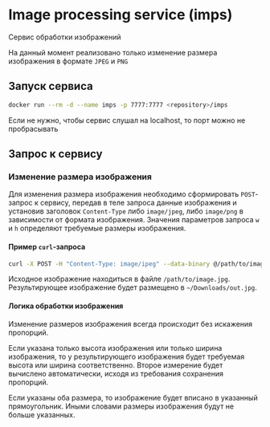 # Image processing service (imps)

Сервис обработки изображений

На данный момент реализовано только изменение размера изображения в формате `JPEG` и `PNG`

## Запуск сервиса

```sh
docker run --rm -d --name imps -p 7777:7777 <repository>/imps
```

Если не нужно, чтобы сервис слушал на localhost, то порт можно не пробрасывать

## Запрос к сервису

### Изменение размера изображения

Для изменения размера изображения необходимо сформировать `POST`-запрос к сервису, передав в теле запроса данные изображения и установив заголовок `Content-Type` либо `image/jpeg`, либо `image/png` в зависимости от формата изображения. Значения параметров запроса `w` и `h` определяют требуемые размеры изображения.

#### Пример `curl`-запроса

```sh
curl -X POST -H "Content-Type: image/ipeg" --data-binary @/path/to/image.jpg  "http://localhost:7777/resize?h=1000&w=1000" >> ~/Downloads/out.jpg
```

Исходное изображение находиться в файле `/path/to/image.jpg`. Результирующее изображение будет размещено в `~/Downloads/out.jpg`.

#### Логика обработки изображения

Изменение размеров изображения всегда происходит без искажения пропорций.

Если указана только высота изображения или только ширина изображения, то у результирующего изображения будет требуемая высота или ширина соответственно. Второе измерение будет вычислено автоматически, исходя из требования сохранения пропорций.

Если указаны оба размера, то изображение будет вписано в указанный прямоугольник. Иными словами размеры изображения будут не больше указанных.
